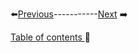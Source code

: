 
⬅️[Previous](Chapters/Chapter1/2.md)-----------[Next](Chapters/Chapter2/2.md) ➡️

[Table of contents ](table_of_contents.md)🚀 